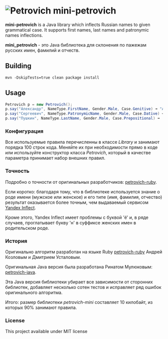 ![Petrovich](petrovich.png) mini-petrovich
==========================================

__mini-petrovich__ is a Java library which inflects Russian names to given grammatical case. It supports first names, last names and patronymic names inflections.

__mini_petrovich__  - это Java библиотека для склонения по пажежам русских имен, фамилий и отчеств.

## Building

```
mvn -DskipTests=true clean package install
```

## Usage

```java
Petrovich p = new Petrovich();
p.say("Александр", NameType.FirstName, Gender.Male, Case.Genitive) ➟ "Александра"
p.say("Сергеевич", NameType.PatronymicName, Gender.Male, Case.Dative) ➟ "Сергеевичу"
p.say("Пушкин", NameType.LastName, Gender.Male, Case.Prepositional) ➟  "Пушкине"
```

### Конфигурация

Все используемые правила перечисленны в классе *Library* и занимают порядка 100 строк кода. 
Меняйте их при необходимости прямо в коде или используйте конструктор класса *Petrovich*, который в качестве параметра принимает набор внешних правил. 

### Точность

Подробно о точности от оригинальных разработчиков: [petrovich-ruby](https://github.com/petrovich/petrovich-ruby#Оценка-аккуратности).

Если коротко: благодаря тому, что в библиотеке используется знание о роде имени (мужское или женское) и его типе (имя, фамилия, отчество) результат оказывается более точным,
чем выдаваемый сервисом [Yandex Inflect](https://export.yandex.ru/inflect.xml?name=%D0%9F%D0%B5%D1%82%D1%80%D0%BE%D0%B2%D0%B8%D1%87). 

Кроме этого, Yandex Inflect имеет проблемы с буквой 'ё' и, в ряде случаев, проглатывает букву 'н' в суффиксе женских имен в родительском роде.


### История

Оригинально алгоритм разработан на языке Ruby [petrovich-ruby](https://github.com/petrovich/petrovich-ruby) Андрей Козловым и Дмитрием Усталовым.

Оригинальная Java версия была разработана Ринатом Мулюковым: [petrovich-java](https://github.com/petrovich/petrovich-java).
 
Эта Java версия библиотеки убирает все зависимости от сторонних библиотек, добавляет несколько сотен тестов и исправляет ряд ошибок оригинального алгоритма.

Итого: размер библиотеки *petrovich-mini* составляет 10 килобайт, из которых 90% занимают правила. 
  

### License

This project available under MIT license